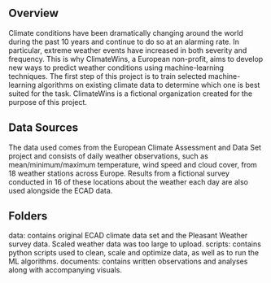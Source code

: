## Overview

Climate conditions have been dramatically changing around the world during the past 10 years and continue to do so at an alarming rate. In particular, extreme weather events have increased in both severity and frequency. This is why ClimateWins, a European non-profit, aims to develop new ways to predict weather conditions using machine-learning techniques. 
The first step of this project is to train selected machine-learning algorithms on existing climate data to determine which one is best suited for the task.
ClimateWins is a fictional organization created for the purpose of this project. 

## Data Sources

The data used comes from the European Climate Assessment and Data Set project and consists of daily weather observations, such as mean/minimum/maximum temperature, wind speed and cloud cover, from 18 weather stations across Europe. 
Results from a fictional survey conducted in 16 of these locations about the weather each day are also used alongside the ECAD data.

## Folders 

data: contains original ECAD climate data set and the Pleasant Weather survey data. Scaled weather data was too large to upload.
scripts: contains python scripts used to clean, scale and optimize data, as well as to run the ML algorithms.
documents: contains written observations and analyses along with accompanying visuals.
